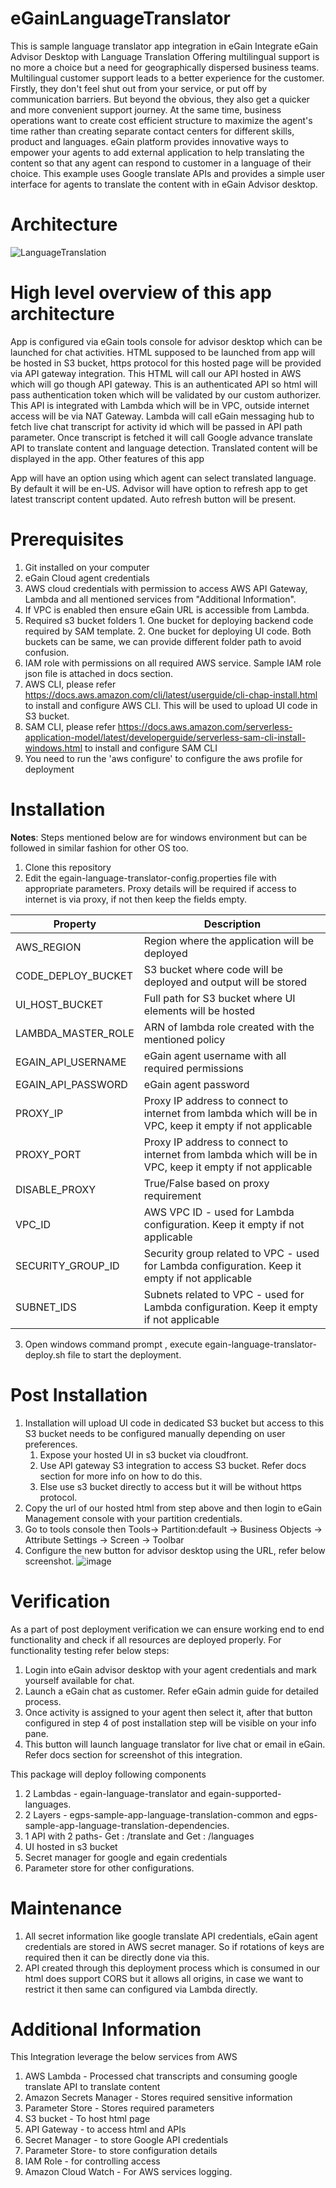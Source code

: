 # eGainLanguageTranslator
This is sample language translator app integration in eGain
Integrate eGain Advisor Desktop with Language Translation 
Offering multilingual support is no more a choice but a need for geographically dispersed business teams.  Multilingual customer support leads to a better experience for the customer. Firstly, they don't feel shut out from your service, or put off by communication barriers. But beyond the obvious, they also get a quicker and more convenient support journey.  At the same time, business operations want to create cost efficient structure to maximize the agent's time rather than creating separate contact centers for different skills, product and languages. eGain platform provides innovative ways to empower your agents to add external application to help translating the content so that any agent can respond to customer in a language of their choice. This example uses Google translate APIs and provides a simple user interface for agents to translate the content with in eGain Advisor desktop. 

# Architecture 
![LanguageTranslation](https://user-images.githubusercontent.com/83808136/117493376-810a0100-af90-11eb-88e2-90b6d324197f.jpg)


# High level overview of this app architecture

App is configured via eGain tools console for advisor desktop which can be launched for chat activities. 
HTML supposed to be launched from app will be hosted in S3 bucket, https protocol for this hosted page will be provided via API gateway integration.
This HTML will call our API hosted in AWS which will go though API gateway. 
This is an authenticated API so html will pass authentication token which will be validated by our custom authorizer. 
This API is integrated with Lambda which will be in VPC, outside internet access will be via NAT Gateway. 
Lambda will call eGain messaging hub to fetch live chat transcript for activity id which will be passed in API path parameter. 
Once transcript is fetched it will call Google advance translate API to translate content and language detection. 
Translated content will be displayed in the app. 
Other features of this app

App will have an option using which agent can select translated language. By default it will be en-US. 
Advisor will have option to refresh app to get latest transcript content updated. Auto refresh button will be present.  


# Prerequisites
1. Git installed on your computer
2. eGain Cloud agent credentials
3. AWS cloud credentials with permission to access AWS API Gateway, Lambda and all mentioned services from "Additional Information".
4. If VPC is enabled then ensure eGain URL is accessible from Lambda.
5. Required s3 bucket folders 
        1. One bucket for deploying backend code required by SAM template. 
        2. One bucket for deploying UI code. Both buckets can be same, we can provide different folder path to avoid confusion.
6. IAM role with permissions on all required AWS service. Sample IAM role json file is attached in docs section. 
7. AWS CLI, please refer https://docs.aws.amazon.com/cli/latest/userguide/cli-chap-install.html to install and configure AWS CLI. This will be used to upload UI code in S3      bucket. 
8. SAM CLI, please refer https://docs.aws.amazon.com/serverless-application-model/latest/developerguide/serverless-sam-cli-install-windows.html to install and configure SAM      CLI
9. You need to run the 'aws configure' to configure the aws profile for deployment


# Installation 
**Notes**: Steps mentioned below are for windows environment but can be followed in similar fashion for other OS too. 

1. Clone this repository
2. Edit the egain-language-translator-config.properties file with appropriate parameters. Proxy details will be required if access to internet is via proxy, if not then keep the fields empty.

| Property  | Description |
| ------------- | ------------- |
| AWS_REGION  | Region where the application will be deployed  |
| CODE_DEPLOY_BUCKET  | S3 bucket where code will be deployed and output will be stored |
| UI_HOST_BUCKET | Full path for S3 bucket where UI elements will be hosted  |
| LAMBDA_MASTER_ROLE | ARN of lambda role created with the mentioned policy |
| EGAIN_API_USERNAME | eGain agent username with all required permissions |
| EGAIN_API_PASSWORD  | eGain agent password |
| PROXY_IP  | Proxy IP address to connect to internet from lambda which will be in VPC, keep it empty if not applicable |
| PROXY_PORT  | Proxy IP address to connect to internet from lambda which will be in VPC, keep it empty if not applicable |
| DISABLE_PROXY  | True/False based on proxy requirement |
| VPC_ID  | AWS VPC ID - used for Lambda configuration. Keep it empty if not applicable |
| SECURITY_GROUP_ID  | Security group related to VPC - used for Lambda configuration. Keep it empty if not applicable |
| SUBNET_IDS  | Subnets related to VPC - used for Lambda configuration. Keep it empty if not applicable|
3. Open windows command prompt , execute egain-language-translator-deploy.sh file to start the deployment.


# Post Installation
1. Installation will upload UI code in dedicated S3 bucket but access to this S3 bucket needs to be configured manually depending on user preferences. 
    1. Expose your hosted UI in s3 bucket via cloudfront.
    2. Use API gateway S3 integration to access S3 bucket. Refer docs section for more info on how to do this. 
    3. Else use s3 bucket directly to access but it will be without https protocol. 
2. Copy the url of our hosted html from step above and then login to eGain Management console with your partition credentials. 
3. Go to tools console then Tools-> Partition:default -> Business Objects -> Attribute Settings -> Screen -> Toolbar
4. Configure the new button for advisor desktop using the URL, refer below screenshot. 
![image](https://user-images.githubusercontent.com/83808136/117493581-cc241400-af90-11eb-8f17-db0cc118895b.png)

 

# Verification
As a part of post deployment verification we can ensure working end to end functionality and check if all resources are deployed properly. For functionality testing refer below steps: 

1. Login into eGain advisor desktop with your agent credentials and mark yourself available for chat. 
2. Launch a eGain chat as customer. Refer eGain admin guide for detailed process. 
3. Once activity is assigned to your agent then select it, after that button configured in step 4 of post installation step will be visible on your info pane. 
4. This button will launch language translator for live chat or email in eGain. Refer docs section for screenshot of this integration. 

This package will deploy following components 
1. 2 Lambdas - egain-language-translator and egain-supported-languages.
2. 2 Layers - egps-sample-app-language-translation-common and egps-sample-app-language-translation-dependencies.
3. 1 API with 2 paths- Get : /translate and Get : /languages
4. UI hosted in s3 bucket
5. Secret manager for google and egain credentials
6. Parameter store for other configurations. 

# Maintenance
1. All secret information like google translate API credentials, eGain agent credentials are stored in AWS secret manager. So if rotations of keys are required then it can be directly done via this. 
2. API created through this deployment process which is consumed in our html does support CORS but it allows all origins, in case we want to restrict it then same can configured via Lambda directly. 

# Additional Information
This Integration leverage the below services from AWS

1. AWS Lambda - Processed chat transcripts and consuming google translate API to translate content
2. Amazon Secrets Manager - Stores required sensitive information 
3. Parameter Store - Stores required parameters
4. S3 bucket - To host html page
5. API Gateway - to access html and APIs
6. Secret Manager - to store Google API credentials
7. Parameter Store- to store configuration details 
8. IAM Role - for controlling access
9. Amazon Cloud Watch  - For AWS services logging. 
